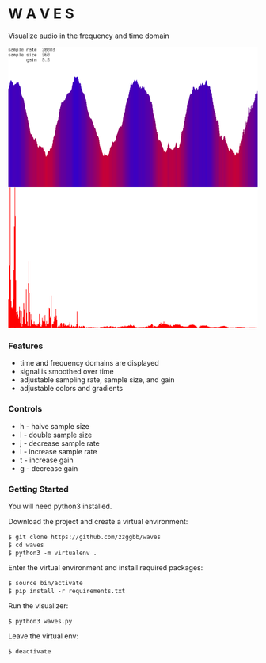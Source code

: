 # W A V E S
Visualize audio in the frequency and time domain

![double.png](images/double.png)

### Features
* time and frequency domains are displayed
* signal is smoothed over time
* adjustable sampling rate, sample size, and gain
* adjustable colors and gradients

### Controls
* h - halve sample size
* l - double sample size
* j - decrease sample rate
* l - increase sample rate
* t - increase gain
* g - decrease gain

### Getting Started
You will need python3 installed.

Download the project and create a virtual environment:
```
$ git clone https://github.com/zzggbb/waves
$ cd waves
$ python3 -m virtualenv .
```

Enter the virtual environment and install required packages:
```
$ source bin/activate
$ pip install -r requirements.txt
```

Run the visualizer:
```
$ python3 waves.py
```

Leave the virtual env:
```
$ deactivate
```
